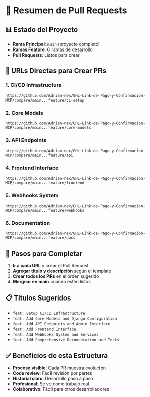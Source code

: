 # 🎯 Resumen de Pull Requests

## 📊 Estado del Proyecto

- **Rama Principal**: `main` (proyecto completo)
- **Ramas Feature**: 6 ramas de desarrollo
- **Pull Requests**: Listos para crear

## 🔗 URLs Directas para Crear PRs

### 1. **CI/CD Infrastructure**
```
https://github.com/Adrian-nex/GHL-Link-de-Pago-y-Confirmacion-MCP/compare/main...feature/ci-setup
```

### 2. **Core Models**
```
https://github.com/Adrian-nex/GHL-Link-de-Pago-y-Confirmacion-MCP/compare/main...feature/core-models
```

### 3. **API Endpoints**
```
https://github.com/Adrian-nex/GHL-Link-de-Pago-y-Confirmacion-MCP/compare/main...feature/api
```

### 4. **Frontend Interface**
```
https://github.com/Adrian-nex/GHL-Link-de-Pago-y-Confirmacion-MCP/compare/main...feature/frontend
```

### 5. **Webhooks System**
```
https://github.com/Adrian-nex/GHL-Link-de-Pago-y-Confirmacion-MCP/compare/main...feature/webhooks
```

### 6. **Documentation**
```
https://github.com/Adrian-nex/GHL-Link-de-Pago-y-Confirmacion-MCP/compare/main...feature/docs
```

## 🚀 Pasos para Completar

1. **Ir a cada URL** y crear el Pull Request
2. **Agregar título y descripción** según el template
3. **Crear todos los PRs** en el orden sugerido
4. **Mergear en main** cuando estén listos

## 📋 Títulos Sugeridos

- `feat: Setup CI/CD Infrastructure`
- `feat: Add Core Models and Django Configuration`
- `feat: Add API Endpoints and Admin Interface`
- `feat: Add Frontend Interface`
- `feat: Add Webhooks System and Services`
- `feat: Add Comprehensive Documentation and Tests`

## ✅ Beneficios de esta Estructura

- **Proceso visible**: Cada PR muestra evolución
- **Code review**: Fácil revisión por partes
- **Historial claro**: Desarrollo paso a paso
- **Profesional**: Se ve como trabajo real
- **Colaborativo**: Fácil para otros desarrolladores
